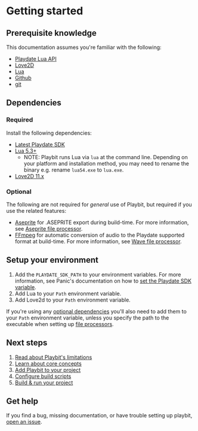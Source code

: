 # Getting started

## Prerequisite knowledge
This documentation assumes you're familiar with the following:

* [Playdate Lua API](https://sdk.play.date/Inside%20Playdate.html)
* [Love2D](https://love2d.org/)
* [Lua](https://lua.org)
* [Github](https://docs.github.com/)
* [git](https://git-scm.com/)

## Dependencies
### Required
Install the following dependencies:
* [Latest Playdate SDK](https://play.date/dev/)
* [Lua 5.3+](http://luabinaries.sourceforge.net/)
  * NOTE: Playbit runs Lua via `lua` at the command line. Depending on your platform and installation method, you may need to rename the binary e.g. rename `lua54.exe` to `lua.exe`.
* [Love2D 11.x](https://love2d.org/)

### Optional
The following are not required for _general_ use of Playbit, but required if you use the related features:
* [Aseprite](https://www.aseprite.org/) for .ASEPRITE export during build-time. For more information, see [Aseprite file processor](file-processors.md#aseprite).
* [FFmpeg](https://ffmpeg.org/) for automatic conversion of audio to the Playdate supported format at build-time. For more information, see [Wave file processor](file-processors.md#wave).

## Setup your environment
1. Add the `PLAYDATE_SDK_PATH` to your environment variables. For more information, see Panic's documentation on how to [set the Playdate SDK variable](https://sdk.play.date/Inside%20Playdate.html#_set_playdate_sdk_path_environment_variable).
1. Add Lua to your `Path` environment variable.
2. Add Love2d to your `Path` environment variable.

If you're using any [optional dependencies](#optional) you'll also need to add them to your `Path` environment variable, unless you specify the path to the executable when setting up [file processors](file-processors.md).

## Next steps
1. [Read about Playbit's limitations](limitations.md)
1. [Learn about core concepts](core-concepts.md)
1. [Add Playbit to your project](add-playbit.md)
1. [Configure build scripts](build-scripts.md)
1. [Build & run your project](build-and-run.md)

## Get help
If you find a bug, missing documentation, or have trouble setting up playbit, [open an issue](https://github.com/GamesRightMeow/playbit/issues).